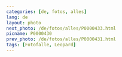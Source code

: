```yaml
---
categories: [de, fotos, alles]
lang: de
layout: photo
next_photo: /de/fotos/alles/P0000433.html
picname: P0000430
prev_photo: /de/fotos/alles/P0000431.html
tags: [Fotofalle, Leopard]
---
```

